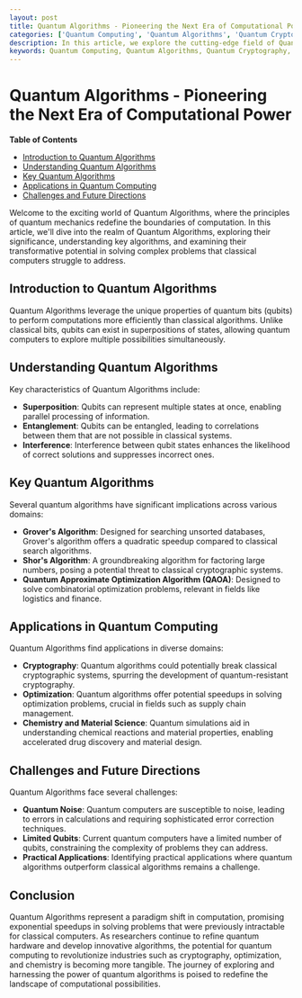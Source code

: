 ```yaml
---
layout: post
title: Quantum Algorithms - Pioneering the Next Era of Computational Power
categories: ['Quantum Computing', 'Quantum Algorithms', 'Quantum Cryptography', 'Quantum Supremacy']
description: In this article, we explore the cutting-edge field of Quantum Algorithms, understanding their significance, applications, and the transformative impact they have on solving complex problems beyond classical computation.
keywords: Quantum Computing, Quantum Algorithms, Quantum Cryptography, Quantum Supremacy
---
```

# Quantum Algorithms - Pioneering the Next Era of Computational Power

**Table of Contents**

- [Introduction to Quantum Algorithms](#introduction-to-quantum-algorithms)
- [Understanding Quantum Algorithms](#understanding-quantum-algorithms)
- [Key Quantum Algorithms](#key-quantum-algorithms)
- [Applications in Quantum Computing](#applications-in-quantum-computing)
- [Challenges and Future Directions](#challenges-and-future-directions)

Welcome to the exciting world of Quantum Algorithms, where the principles of quantum mechanics redefine the boundaries of computation. In this article, we'll dive into the realm of Quantum Algorithms, exploring their significance, understanding key algorithms, and examining their transformative potential in solving complex problems that classical computers struggle to address.

## Introduction to Quantum Algorithms

Quantum Algorithms leverage the unique properties of quantum bits (qubits) to perform computations more efficiently than classical algorithms. Unlike classical bits, qubits can exist in superpositions of states, allowing quantum computers to explore multiple possibilities simultaneously.

## Understanding Quantum Algorithms

Key characteristics of Quantum Algorithms include:

- **Superposition**: Qubits can represent multiple states at once, enabling parallel processing of information.
- **Entanglement**: Qubits can be entangled, leading to correlations between them that are not possible in classical systems.
- **Interference**: Interference between qubit states enhances the likelihood of correct solutions and suppresses incorrect ones.

## Key Quantum Algorithms

Several quantum algorithms have significant implications across various domains:

- **Grover's Algorithm**: Designed for searching unsorted databases, Grover's algorithm offers a quadratic speedup compared to classical search algorithms.
- **Shor's Algorithm**: A groundbreaking algorithm for factoring large numbers, posing a potential threat to classical cryptographic systems.
- **Quantum Approximate Optimization Algorithm (QAOA)**: Designed to solve combinatorial optimization problems, relevant in fields like logistics and finance.

## Applications in Quantum Computing

Quantum Algorithms find applications in diverse domains:

- **Cryptography**: Quantum algorithms could potentially break classical cryptographic systems, spurring the development of quantum-resistant cryptography.
- **Optimization**: Quantum algorithms offer potential speedups in solving optimization problems, crucial in fields such as supply chain management.
- **Chemistry and Material Science**: Quantum simulations aid in understanding chemical reactions and material properties, enabling accelerated drug discovery and material design.

## Challenges and Future Directions

Quantum Algorithms face several challenges:

- **Quantum Noise**: Quantum computers are susceptible to noise, leading to errors in calculations and requiring sophisticated error correction techniques.
- **Limited Qubits**: Current quantum computers have a limited number of qubits, constraining the complexity of problems they can address.
- **Practical Applications**: Identifying practical applications where quantum algorithms outperform classical algorithms remains a challenge.

## Conclusion

Quantum Algorithms represent a paradigm shift in computation, promising exponential speedups in solving problems that were previously intractable for classical computers. As researchers continue to refine quantum hardware and develop innovative algorithms, the potential for quantum computing to revolutionize industries such as cryptography, optimization, and chemistry is becoming more tangible. The journey of exploring and harnessing the power of quantum algorithms is poised to redefine the landscape of computational possibilities.
